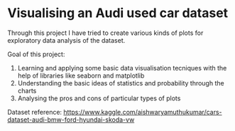 # Visualising an Audi used car dataset

Through this project I have tried to create various kinds of plots for exploratory data analysis of the dataset. 

Goal of this project:
1. Learning and applying some basic data visualisation tecniques with the help of libraries like seaborn and matplotlib
2. Understanding the basic ideas of statistics and probability through the charts
3. Analysing the pros and cons of particular types of plots

Dataset reference: https://www.kaggle.com/aishwaryamuthukumar/cars-dataset-audi-bmw-ford-hyundai-skoda-vw
